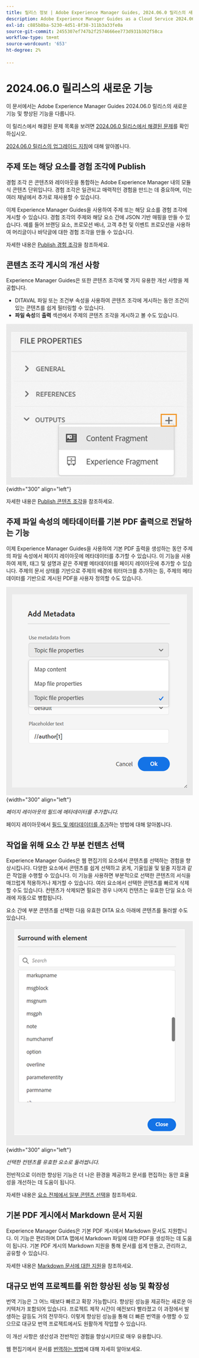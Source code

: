 ```yaml
---
title: 릴리스 정보 | Adobe Experience Manager Guides, 2024.06.0 릴리스의 새로운 기능
description: Adobe Experience Manager Guides as a Cloud Service 2024.06.0 릴리스의 새로운 기능과 향상된 기능에 대해 알아보십시오.
exl-id: c885b8ba-5230-4d51-8f38-311b3a33fe0a
source-git-commit: 2455307ef747b2f2574666ee773d931b302f58ca
workflow-type: tm+mt
source-wordcount: '653'
ht-degree: 2%

---
```


# 2024.06.0 릴리스의 새로운 기능

이 문서에서는 Adobe Experience Manager Guides 2024.06.0 릴리스의 새로운 기능 및 향상된 기능을 다룹니다.

이 릴리스에서 해결된 문제 목록을 보려면 [2024.06.0 릴리스에서 해결된 문제](fixed-issues-2024-06-0.md)를 확인하십시오.

[2024.06.0 릴리스의 업그레이드 지침](upgrade-instructions-2024-06-0.md)에 대해 알아봅니다.


## 주제 또는 해당 요소를 경험 조각에 Publish

경험 조각 은 콘텐츠와 레이아웃을 통합하는 Adobe Experience Manager 내의 모듈식 콘텐츠 단위입니다. 경험 조각은 일관되고 매력적인 경험을 만드는 데 중요하며, 이는 여러 채널에서 추가로 재사용할 수 있습니다.


이제 Experience Manager Guides을 사용하여 주제 또는 해당 요소를 경험 조각에 게시할 수 있습니다. 경험 조각의 주제와 해당 요소 간에 JSON 기반 매핑을 만들 수 있습니다. 예를 들어 브랜딩 요소, 프로모션 배너, 고객 추천 및 이벤트 프로모션을 사용하여 머리글이나 바닥글에 대한 경험 조각을 만들 수 있습니다.




자세한 내용은 [Publish 경험 조각](../user-guide/publish-experience-fragment.md)을 참조하세요.


## 콘텐츠 조각 게시의 개선 사항

Experience Manager Guides은 또한 콘텐츠 조각에 몇 가지 유용한 개선 사항을 제공합니다.

- DITAVAL 파일 또는 조건부 속성을 사용하여 콘텐츠 조각에 게시하는 동안 조건이 있는 콘텐츠를 쉽게 필터링할 수 있습니다.
- **파일 속성**&#x200B;의 **출력** 섹션에서 주제의 콘텐츠 조각을 게시하고 볼 수도 있습니다.

![파일 속성 옵션 탭](./assets/file-properties-outputs-tab.png){width="300" align="left"}

자세한 내용은 [Publish 콘텐츠 조각](../user-guide/publish-content-fragment.md)을 참조하세요.


## 주제 파일 속성의 메타데이터를 기본 PDF 출력으로 전달하는 기능

이제 Experience Manager Guides을 사용하여 기본 PDF 출력을 생성하는 동안 주제의 파일 속성에서 페이지 레이아웃에 메타데이터를 추가할 수 있습니다. 이 기능을 사용하여 제목, 태그 및 설명과 같은 주제별 메타데이터를 페이지 레이아웃에 추가할 수 있습니다. 주제의 문서 상태를 기반으로 주제의 배경에 워터마크를 추가하는 등, 주제의 메타데이터를 기반으로 게시된 PDF을 사용자 정의할 수도 있습니다.

![메타데이터 네이티브 pdf 추가](./assets/add-metadata-native-pdf.png) {width="300" align="left"}

*페이지 레이아웃의 필드에 메타데이터를 추가합니다.*

페이지 레이아웃에서 [필드 및 메타데이터를 추가](../native-pdf/design-page-layout.md#add-fields-metadata)하는 방법에 대해 알아봅니다.

## 작업을 위해 요소 간 부분 컨텐츠 선택

Experience Manager Guides은 웹 편집기의 요소에서 콘텐츠를 선택하는 경험을 향상시킵니다. 다양한 요소에서 콘텐츠를 쉽게 선택하고 굵게, 기울임꼴 및 밑줄 지정과 같은 작업을 수행할 수 있습니다. 이 기능을 사용하면 부분적으로 선택한 콘텐츠의 서식을 매끄럽게 적용하거나 제거할 수 있습니다. 여러 요소에서 선택한 콘텐츠를 빠르게 삭제할 수도 있습니다. 컨텐츠가 삭제되면 필요한 경우 나머지 컨텐츠는 유효한 단일 요소 아래에 자동으로 병합됩니다.

요소 간에 부분 콘텐츠를 선택한 다음 유효한 DITA 요소 아래에 콘텐츠를 둘러쌀 수도 있습니다.
![요소 서라운드 대화 상자](./assets/surround-element.png) {width="300" align="left"}

*선택한 컨텐츠를 유효한 요소로 둘러쌉니다.*

전반적으로 이러한 향상된 기능은 더 나은 환경을 제공하고 문서를 편집하는 동안 효율성을 개선하는 데 도움이 됩니다.

자세한 내용은 [요소 전체에서 일부 콘텐츠 선택](../user-guide/web-editor-edit-topics.md#partial-selection-of-content-across-elements)을 참조하세요.

## 기본 PDF 게시에서 Markdown 문서 지원

Experience Manager Guides은 기본 PDF 게시에서 Markdown 문서도 지원합니다. 이 기능은 편리하며 DITA 맵에서 Markdown 파일에 대한 PDF을 생성하는 데 도움이 됩니다. 기본 PDF 게시의 Markdown 지원을 통해 문서를 쉽게 만들고, 관리하고, 공유할 수 있습니다.

자세한 내용은 [Markdown 문서에 대한 지원](../web-editor/native-pdf-web-editor.md#support-for-markdown-documents)을 참조하세요.


## 대규모 번역 프로젝트를 위한 향상된 성능 및 확장성

번역 기능은 그 어느 때보다 빠르고 확장 가능합니다. 향상된 성능을 제공하는 새로운 아키텍처가 포함되어 있습니다. 프로젝트 제작 시간이 예전보다 빨라졌고 이 과정에서 발생하는 갈등도 거의 전무하다. 이렇게 향상된 성능을 통해 더 빠른 번역을 수행할 수 있으므로 대규모 번역 프로젝트에서도 원활하게 작업할 수 있습니다.

이 개선 사항은 생산성과 전반적인 경험을 향상시키므로 매우 유용합니다.

웹 편집기에서 문서를 [번역하는 방법](../user-guide/translate-documents-web-editor.md)에 대해 자세히 알아보세요.
